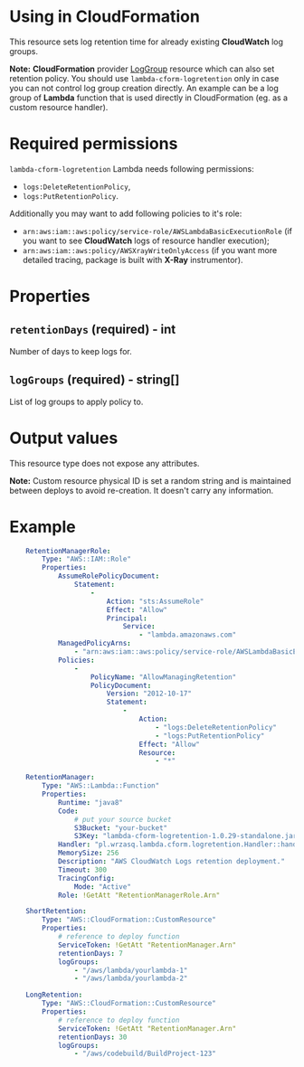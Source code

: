 <!---
# This file is part of the pl.wrzasq.lambda.
#
# @license http://mit-license.org/ The MIT license
# @copyright 2019 © by Rafał Wrzeszcz - Wrzasq.pl.
-->

# Using in CloudFormation

This resource sets log retention time for already existing **CloudWatch** log groups.

**Note:** **CloudFormation** provider [LogGroup](https://docs.aws.amazon.com/AWSCloudFormation/latest/UserGuide/aws-resource-logs-loggroup.html)
resource which can also set retention policy. You should use `lambda-cform-logretention` only in case you can not
control log group creation directly. An example can be a log group of **Lambda** function that is used directly in
CloudFormation (eg. as a custom resource handler).

# Required permissions

`lambda-cform-logretention` Lambda needs following permissions:

-   `logs:DeleteRetentionPolicy`,
-   `logs:PutRetentionPolicy`.

Additionally you may want to add following policies to it's role:

-   `arn:aws:iam::aws:policy/service-role/AWSLambdaBasicExecutionRole` (if you want to see **CloudWatch** logs of
resource handler execution);
-   `arn:aws:iam::aws:policy/AWSXrayWriteOnlyAccess` (if you want more detailed tracing, package is built with
**X-Ray** instrumentor).

# Properties

## `retentionDays` (required) - int

Number of days to keep logs for.

## `logGroups` (required) - string[]

List of log groups to apply policy to.

# Output values

This resource type does not expose any attributes.

**Note:** Custom resource physical ID is set a random string and is maintained between deploys to avoid re-creation. It
doesn't carry any information.

# Example

```yaml
    RetentionManagerRole:
        Type: "AWS::IAM::Role"
        Properties:
            AssumeRolePolicyDocument:
                Statement:
                    -
                        Action: "sts:AssumeRole"
                        Effect: "Allow"
                        Principal:
                            Service:
                                - "lambda.amazonaws.com"
            ManagedPolicyArns:
                - "arn:aws:iam::aws:policy/service-role/AWSLambdaBasicExecutionRole"
            Policies:
                -
                    PolicyName: "AllowManagingRetention"
                    PolicyDocument:
                        Version: "2012-10-17"
                        Statement:
                            -
                                Action:
                                    - "logs:DeleteRetentionPolicy"
                                    - "logs:PutRetentionPolicy"
                                Effect: "Allow"
                                Resource:
                                    - "*"

    RetentionManager:
        Type: "AWS::Lambda::Function"
        Properties:
            Runtime: "java8"
            Code:
                # put your source bucket
                S3Bucket: "your-bucket"
                S3Key: "lambda-cform-logretention-1.0.29-standalone.jar"
            Handler: "pl.wrzasq.lambda.cform.logretention.Handler::handle"
            MemorySize: 256
            Description: "AWS CloudWatch Logs retention deployment."
            Timeout: 300
            TracingConfig:
                Mode: "Active"
            Role: !GetAtt "RetentionManagerRole.Arn"

    ShortRetention:
        Type: "AWS::CloudFormation::CustomResource"
        Properties:
            # reference to deploy function
            ServiceToken: !GetAtt "RetentionManager.Arn"
            retentionDays: 7
            logGroups:
                - "/aws/lambda/yourlambda-1"
                - "/aws/lambda/yourlambda-2"

    LongRetention:
        Type: "AWS::CloudFormation::CustomResource"
        Properties:
            # reference to deploy function
            ServiceToken: !GetAtt "RetentionManager.Arn"
            retentionDays: 30
            logGroups:
                - "/aws/codebuild/BuildProject-123"
```
